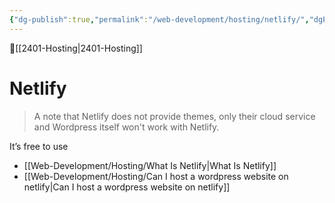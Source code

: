 ```yaml
---
{"dg-publish":true,"permalink":"/web-development/hosting/netlify/","dgPassFrontmatter":true,"created":"","updated":""}
---
```


🔺[[2401-Hosting\|2401-Hosting]]

# Netlify 

> A note that Netlify does not provide themes, only their cloud service and Wordpress itself won't work with Netlify.

It’s free to use 

- [[Web-Development/Hosting/What Is Netlify\|What Is Netlify]]
- [[Web-Development/Hosting/Can I host a wordpress website on netlify\|Can I host a wordpress website on netlify]]